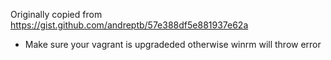 Originally copied from https://gist.github.com/andreptb/57e388df5e881937e62a

* Make sure your vagrant is upgradeded otherwise winrm will throw error
